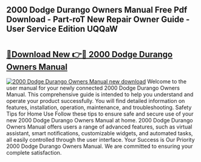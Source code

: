 ## 2000 Dodge Durango Owners Manual Free Pdf Download - Part-roT New Repair Owner Guide - User Service Edition UQQaW

# <h2><a href="http://bc40536.oget.top/?id=2000+Dodge+Durango+Owners+Manual">🔗Download New 👉🔴 2000 Dodge Durango Owners Manual</a></h2>

[![2000 Dodge Durango Owners Manual new download](https://i.imgur.com/5g1atiW.png)](http://bc40536.oget.top/?id=2000+Dodge+Durango+Owners+Manual)
Welcome to the user manual for your newly connected 2000 Dodge Durango Owners Manual. This comprehensive guide is intended to help you understand and operate your product successfully. You will find detailed information on features, installation, operation, maintenance, and troubleshooting. Safety Tips for Home Use Follow these tips to ensure safe and secure use of your new 2000 Dodge Durango Owners Manual at home. 2000 Dodge Durango Owners Manual offers users a range of advanced features, such as virtual assistant, smart notifications, customizable widgets, and automated tasks, all easily controlled through the user interface. Your Success is Our Priority 2000 Dodge Durango Owners Manual. We are committed to ensuring your complete satisfaction.
